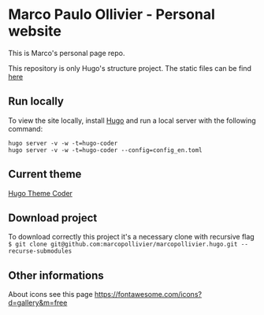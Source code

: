 # Marco Paulo Ollivier - Personal website

This is Marco's personal page repo.

This repository is only Hugo's structure project.
The static files can be find [here](https://github.com/marcopollivier/marcopollivier.github.io)

## Run locally

To view the site locally, install [Hugo](http://gohugo.io/) and run a local server with the following command:

```shell
hugo server -v -w -t=hugo-coder
hugo server -v -w -t=hugo-coder --config=config_en.toml
```

## Current theme

[Hugo Theme Coder](https://themes.gohugo.io/hugo-coder/)

## Download project

To download correctly this project it's a necessary clone with recursive flag
    `$ git clone git@github.com:marcopollivier/marcopollivier.hugo.git --recurse-submodules`

## Other informations

About icons see this page <https://fontawesome.com/icons?d=gallery&m=free>
